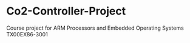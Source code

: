 # Co2-Controller-Project
 Course project for ARM Processors and Embedded Operating Systems TX00EX86-3001
